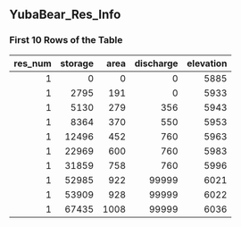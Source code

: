 ## YubaBear_Res_Info
### First 10 Rows of the Table
|   res_num |   storage |   area |   discharge |   elevation |
|----------:|----------:|-------:|------------:|------------:|
|         1 |         0 |      0 |           0 |        5885 |
|         1 |      2795 |    191 |           0 |        5933 |
|         1 |      5130 |    279 |         356 |        5943 |
|         1 |      8364 |    370 |         550 |        5953 |
|         1 |     12496 |    452 |         760 |        5963 |
|         1 |     22969 |    600 |         760 |        5983 |
|         1 |     31859 |    758 |         760 |        5996 |
|         1 |     52985 |    922 |       99999 |        6021 |
|         1 |     53909 |    928 |       99999 |        6022 |
|         1 |     67435 |   1008 |       99999 |        6036 |